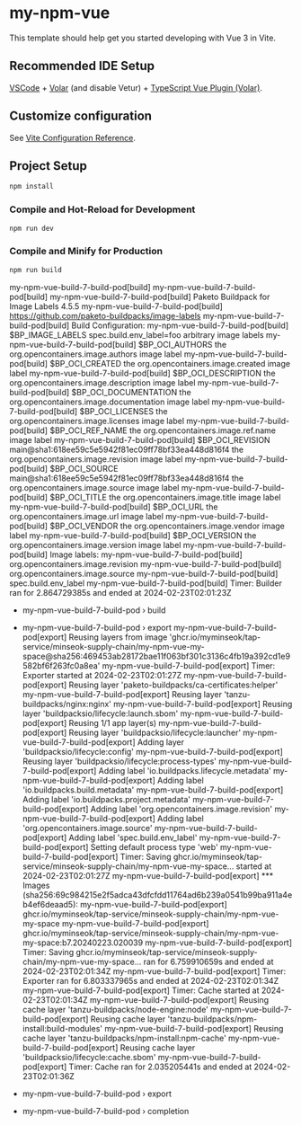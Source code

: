 # my-npm-vue

This template should help get you started developing with Vue 3 in Vite.

## Recommended IDE Setup

[VSCode](https://code.visualstudio.com/) + [Volar](https://marketplace.visualstudio.com/items?itemName=Vue.volar) (and disable Vetur) + [TypeScript Vue Plugin (Volar)](https://marketplace.visualstudio.com/items?itemName=Vue.vscode-typescript-vue-plugin).

## Customize configuration

See [Vite Configuration Reference](https://vitejs.dev/config/).

## Project Setup

```sh
npm install
```

### Compile and Hot-Reload for Development

```sh
npm run dev
```

### Compile and Minify for Production

```sh
npm run build
```



my-npm-vue-build-7-build-pod[build]
my-npm-vue-build-7-build-pod[build]
my-npm-vue-build-7-build-pod[build] Paketo Buildpack for Image Labels 4.5.5
my-npm-vue-build-7-build-pod[build]   https://github.com/paketo-buildpacks/image-labels
my-npm-vue-build-7-build-pod[build]   Build Configuration:
my-npm-vue-build-7-build-pod[build]     $BP_IMAGE_LABELS       spec.build.env_label=foo                            arbitrary image labels
my-npm-vue-build-7-build-pod[build]     $BP_OCI_AUTHORS                                                            the org.opencontainers.image.authors image label
my-npm-vue-build-7-build-pod[build]     $BP_OCI_CREATED                                                            the org.opencontainers.image.created image label
my-npm-vue-build-7-build-pod[build]     $BP_OCI_DESCRIPTION                                                        the org.opencontainers.image.description image label
my-npm-vue-build-7-build-pod[build]     $BP_OCI_DOCUMENTATION                                                      the org.opencontainers.image.documentation image label
my-npm-vue-build-7-build-pod[build]     $BP_OCI_LICENSES                                                           the org.opencontainers.image.licenses image label
my-npm-vue-build-7-build-pod[build]     $BP_OCI_REF_NAME                                                           the org.opencontainers.image.ref.name image label
my-npm-vue-build-7-build-pod[build]     $BP_OCI_REVISION       main@sha1:618ee59c5e5942f81ec09ff78bf33ea448d816f4  the org.opencontainers.image.revision image label
my-npm-vue-build-7-build-pod[build]     $BP_OCI_SOURCE         main@sha1:618ee59c5e5942f81ec09ff78bf33ea448d816f4  the org.opencontainers.image.source image label
my-npm-vue-build-7-build-pod[build]     $BP_OCI_TITLE                                                              the org.opencontainers.image.title image label
my-npm-vue-build-7-build-pod[build]     $BP_OCI_URL                                                                the org.opencontainers.image.url image label
my-npm-vue-build-7-build-pod[build]     $BP_OCI_VENDOR                                                             the org.opencontainers.image.vendor image label
my-npm-vue-build-7-build-pod[build]     $BP_OCI_VERSION                                                            the org.opencontainers.image.version image label
my-npm-vue-build-7-build-pod[build]   Image labels:
my-npm-vue-build-7-build-pod[build]     org.opencontainers.image.revision
my-npm-vue-build-7-build-pod[build]     org.opencontainers.image.source
my-npm-vue-build-7-build-pod[build]     spec.build.env_label
my-npm-vue-build-7-build-pod[build] Timer: Builder ran for 2.864729385s and ended at 2024-02-23T02:01:23Z
- my-npm-vue-build-7-build-pod › build
+ my-npm-vue-build-7-build-pod › export
my-npm-vue-build-7-build-pod[export] Reusing layers from image 'ghcr.io/myminseok/tap-service/minseok-supply-chain/my-npm-vue-my-space@sha256:469453ab28172bae11f063bf301c3136c4fb19a392cd1e9582bf6f263fc0a8ea'
my-npm-vue-build-7-build-pod[export] Timer: Exporter started at 2024-02-23T02:01:27Z
my-npm-vue-build-7-build-pod[export] Reusing layer 'paketo-buildpacks/ca-certificates:helper'
my-npm-vue-build-7-build-pod[export] Reusing layer 'tanzu-buildpacks/nginx:nginx'
my-npm-vue-build-7-build-pod[export] Reusing layer 'buildpacksio/lifecycle:launch.sbom'
my-npm-vue-build-7-build-pod[export] Reusing 1/1 app layer(s)
my-npm-vue-build-7-build-pod[export] Reusing layer 'buildpacksio/lifecycle:launcher'
my-npm-vue-build-7-build-pod[export] Adding layer 'buildpacksio/lifecycle:config'
my-npm-vue-build-7-build-pod[export] Reusing layer 'buildpacksio/lifecycle:process-types'
my-npm-vue-build-7-build-pod[export] Adding label 'io.buildpacks.lifecycle.metadata'
my-npm-vue-build-7-build-pod[export] Adding label 'io.buildpacks.build.metadata'
my-npm-vue-build-7-build-pod[export] Adding label 'io.buildpacks.project.metadata'
my-npm-vue-build-7-build-pod[export] Adding label 'org.opencontainers.image.revision'
my-npm-vue-build-7-build-pod[export] Adding label 'org.opencontainers.image.source'
my-npm-vue-build-7-build-pod[export] Adding label 'spec.build.env_label'
my-npm-vue-build-7-build-pod[export] Setting default process type 'web'
my-npm-vue-build-7-build-pod[export] Timer: Saving ghcr.io/myminseok/tap-service/minseok-supply-chain/my-npm-vue-my-space... started at 2024-02-23T02:01:27Z
my-npm-vue-build-7-build-pod[export] *** Images (sha256:69c984215e2f5adca43dfcfdd11764ad6b239a0541b99ba911a4eb4ef6deaad5):
my-npm-vue-build-7-build-pod[export]       ghcr.io/myminseok/tap-service/minseok-supply-chain/my-npm-vue-my-space
my-npm-vue-build-7-build-pod[export]       ghcr.io/myminseok/tap-service/minseok-supply-chain/my-npm-vue-my-space:b7.20240223.020039
my-npm-vue-build-7-build-pod[export] Timer: Saving ghcr.io/myminseok/tap-service/minseok-supply-chain/my-npm-vue-my-space... ran for 6.759910659s and ended at 2024-02-23T02:01:34Z
my-npm-vue-build-7-build-pod[export] Timer: Exporter ran for 6.803337965s and ended at 2024-02-23T02:01:34Z
my-npm-vue-build-7-build-pod[export] Timer: Cache started at 2024-02-23T02:01:34Z
my-npm-vue-build-7-build-pod[export] Reusing cache layer 'tanzu-buildpacks/node-engine:node'
my-npm-vue-build-7-build-pod[export] Reusing cache layer 'tanzu-buildpacks/npm-install:build-modules'
my-npm-vue-build-7-build-pod[export] Reusing cache layer 'tanzu-buildpacks/npm-install:npm-cache'
my-npm-vue-build-7-build-pod[export] Reusing cache layer 'buildpacksio/lifecycle:cache.sbom'
my-npm-vue-build-7-build-pod[export] Timer: Cache ran for 2.035205441s and ended at 2024-02-23T02:01:36Z
- my-npm-vue-build-7-build-pod › export
+ my-npm-vue-build-7-build-pod › completion